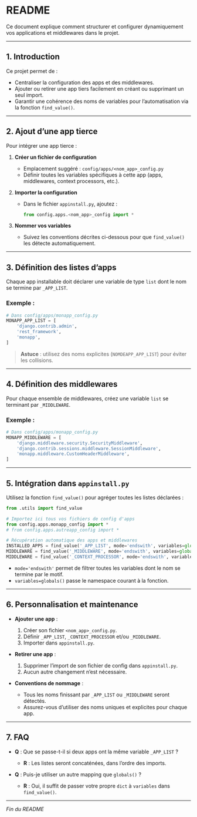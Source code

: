 # README

Ce document explique comment structurer et configurer dynamiquement vos applications et middlewares dans le projet.

---

## 1. Introduction

Ce projet permet de :

- Centraliser la configuration des apps et des middlewares.
- Ajouter ou retirer une app tiers facilement en créant ou supprimant un seul import.
- Garantir une cohérence des noms de variables pour l’automatisation via la fonction `find_value()`.

---

## 2. Ajout d’une app tierce

Pour intégrer une app tierce :

1. **Créer un fichier de configuration**
   - Emplacement suggéré : `config/apps/<nom_app>_config.py`
   - Définir toutes les variables spécifiques à cette app (apps, middlewares, context processors, etc.).

2. **Importer la configuration**
   - Dans le fichier `appinstall.py`, ajoutez :
     ```python
     from config.apps.<nom_app>_config import *
     ```

3. **Nommer vos variables**
   - Suivez les conventions décrites ci-dessous pour que `find_value()` les détecte automatiquement.

---

## 3. Définition des listes d’apps

Chaque app installable doit déclarer une variable de type `list` dont le nom se termine par `_APP_LIST`.

### Exemple :
```python
# Dans config/apps/monapp_config.py
MONAPP_APP_LIST = [
    'django.contrib.admin',
    'rest_framework',
    'monapp',
]
```

> **Astuce** : utilisez des noms explicites (`NOMDEAPP_APP_LIST`) pour éviter les collisions.

---

## 4. Définition des middlewares

Pour chaque ensemble de middlewares, créez une variable `list` se terminant par `_MIDDLEWARE`.

### Exemple :
```python
# Dans config/apps/monapp_config.py
MONAPP_MIDDLEWARE = [
    'django.middleware.security.SecurityMiddleware',
    'django.contrib.sessions.middleware.SessionMiddleware',
    'monapp.middleware.CustomHeaderMiddleware',
]
```

---

## 5. Intégration dans `appinstall.py`

Utilisez la fonction `find_value()` pour agréger toutes les listes déclarées :

```python
from .utils import find_value

# Importez ici tous vos fichiers de config d'apps
from config.apps.monapp_config import *
# from config.apps.autreapp_config import *

# Récupération automatique des apps et middlewares
INSTALLED_APPS = find_value('_APP_LIST', mode='endswith', variables=globals())
MIDDLEWARE = find_value('_MIDDLEWARE', mode='endswith', variables=globals())
MIDDLEWARE = find_value('_CONTEXT_PROCESSOR', mode='endswith', variables=globals())
```

- `mode='endswith'` permet de filtrer toutes les variables dont le nom se termine par le motif.
- `variables=globals()` passe le namespace courant à la fonction.

---

## 6. Personnalisation et maintenance

- **Ajouter une app** :
  1. Créer son fichier `<nom_app>_config.py`.
  2. Définir `_APP_LIST`, `_CONTEXT_PROCESSOR` et/ou `_MIDDLEWARE`.
  3. Importer dans `appinstall.py`.

- **Retirer une app** :
  1. Supprimer l’import de son fichier de config dans `appinstall.py`.
  2. Aucun autre changement n’est nécessaire.

- **Conventions de nommage** :
  - Tous les noms finissant par `_APP_LIST` ou `_MIDDLEWARE` seront détectés.
  - Assurez-vous d’utiliser des noms uniques et explicites pour chaque app.

---

## 7. FAQ

- **Q** : Que se passe-t-il si deux apps ont la même variable `_APP_LIST` ?
  - **R** : Les listes seront concaténées, dans l’ordre des imports.

- **Q** : Puis-je utiliser un autre mapping que `globals()` ?
  - **R** : Oui, il suffit de passer votre propre `dict` à `variables` dans `find_value()`.

---

*Fin du README*

